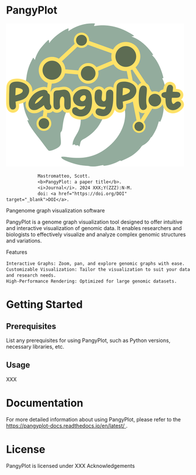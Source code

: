# PangyPlot

![PangyPlot logo](static/images/pangyplot_logo.svg)

                Mastromatteo, Scott. 
                <b>PangyPlot: a paper title</b>. 
                <i>Journal</i>. 2024 XXX;Y(ZZZ):N-M.
                doi: <a href="https://doi.org/DOI" target="_blank">DOI</a>.


Pangenome graph visualization software


PangyPlot is a genome graph visualization tool designed to offer intuitive and interactive visualization of genomic data. It enables researchers and biologists to effectively visualize and analyze complex genomic structures and variations.

Features

    Interactive Graphs: Zoom, pan, and explore genomic graphs with ease.
    Customizable Visualization: Tailor the visualization to suit your data and research needs.
    High-Performance Rendering: Optimized for large genomic datasets.

# Getting Started

## Prerequisites

List any prerequisites for using PangyPlot, such as Python versions, necessary libraries, etc.

## Usage

XXX

# Documentation

For more detailed information about using PangyPlot, please refer to the [https://pangyplot-docs.readthedocs.io/en/latest/
](documentation).

# License

PangyPlot is licensed under XXX
Acknowledgements
